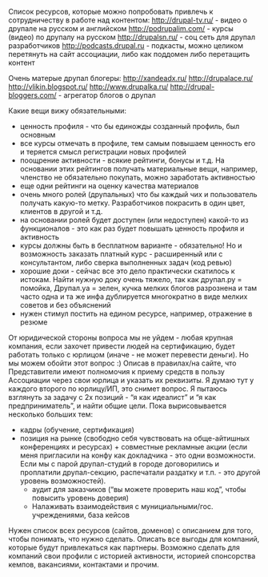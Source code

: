 Список ресурсов, которые можно попробовать привлечь к сотрудничеству в работе над контентом:
http://drupal-tv.ru/ - видео о друпале на русском и английском
http://podrupalim.com/ - курсы (видео) по друпалу на русском
http://drupalsn.ru/ - соц сеть для друпал разработчиков
http://podcasts.drupal.ru - подкасты, можно целиком перетянуть на сайт ассоциации, либо как поддомен либо перетащить контент

Очень матерые друпал блогеры:
http://xandeadx.ru/
http://drupalace.ru/
http://vlikin.blogspot.ru/
http://www.drupalka.ru/
http://drupal-bloggers.com/ - агрегатор блогов о друпал


Какие вещи вижу обязательными:
- ценность профиля - что бы единожды созданный профиль, был основным
- все курсы отмечать в профиле, тем самым повышаем ценность его и теряется смысл регистрации новых профилей
- поощрение активности - всякие рейтинги, бонусы и т.д. На основании этих рейтингов получать материальные вещи, например, членство не обязательно покупать, можно заработать активностью
- еще одни рейтинги на оценку качества материалов
- очень много ролей (друпальных) что бы каждый чих и пользователь получать какую-то метку. Разработчиков покрасить в один цвет, клиентов в другой и т.д.
- на основании ролей будет доступен (или недоступен) какой-то из функционалов - это как раз будет повышать ценность профиля и активность
- курсы должны быть в бесплатном варианте - обязательно! Но и возможность заказать платный курс - расширенный или с консультантом, либо сверка выполненных задач (код ревью)
- хорошие доки - сейчас все это дело практически скатилось к истокам. Найти нужную доку очень тяжело, так как друпал.ру = помойка, Друпал.уа = зелен, кучка мелких блогов разрознена и там часто одна и та же инфа дублируется многократно в виде мелких советов и без объяснений
- нужен стимул постить на едином ресурсе, например, отражение в резюме

От юридической стороны вопроса мы не уйдем - любая крупная компания, если захочет привести людей на сертификацию, будет работать только с юрлицом (иначе - не может перевести деньги). Но мы можем обойти этот вопрос :) Описав в правилах/на сайте, что Представители имеют полномочия к приему средств в пользу Ассоциации через свои юрлица и указать их реквизиты. Я думаю тут у каждого второго по юрлицу/ИП, это снимет вопрос.
Я пытаюсь взглянуть за задачу с 2х позиций - “я как идеалист” и “я как предприниматель”, и найти общие цели. Пока вырисовывается несколько больших тем: 
- кадры (обучение, сертификация)
- позиция на рынке (свободно себя чувствовать на обще-айтишных конференциях и ресурсах) + совместные рекламные акции (если меня пригласили на конфу как докладчика - это одни возможности. Если мы с парой друпал-студий в городе договорились и проплатили друпал-секцию, распечатали раздатку и т.п. - это другой уровень возможностей).
  - аудит для заказчиков (“вы можете проверить наш код”, чтобы повысить уровень доверия)
  - Налаживать взаимодействия с мунициальными/гос. учреждениями, база кейсов

Нужен список всех ресурсов (сайтов, доменов) с описанием для того, чтобы понимать, что нужно сделать.
Описать все выгоды для компаний, которые будут привлекаться как партнеры. Возможно сделать для компаний свои профили с историей активности, историей спонсорства кемпов, вакансиями, контактами и прочим.
